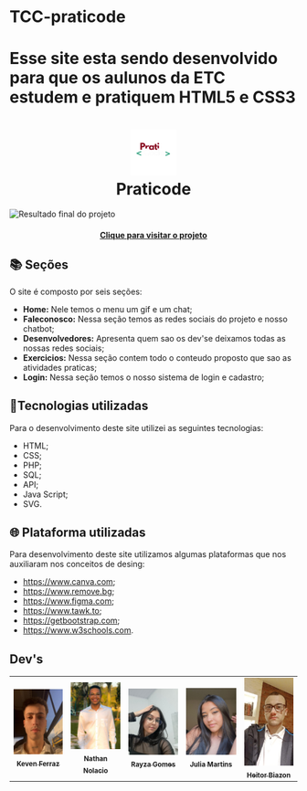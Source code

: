 # TCC-praticode

 # Esse site esta sendo desenvolvido para que os aulunos da ETC estudem e pratiquem HTML5 e CSS3 


<h1 align="center">
 <img src="view/_img/Logo-SemFundo.png" width="80px;" alt="Logo"/><br>Praticode
</h1>

![Resultado final do projeto](site.jpeg)

<h4 align="center"><a href="https://praticode.com">Clique para visitar o projeto</a></h4>

## 📚 Seções

O site é composto por seis seções:

- **Home:** Nele temos o menu um gif e um chat;
- **Faleconosco:** Nessa seção temos as redes sociais do projeto e nosso chatbot;
- **Desenvolvedores:** Apresenta quem sao os dev'se deixamos todas as nossas redes sociais;
- **Exercicios:** Nessa seção contem todo o conteudo proposto que sao as atividades praticas;
- **Login:** Nessa seção temos o nosso sistema de login e cadastro;

## 📂Tecnologias utilizadas

Para o desenvolvimento deste site utilizei as seguintes tecnologias:

- HTML;
- CSS;
- PHP;
- SQL;
- API;
- Java Script;
- SVG.

## 🌐 Plataforma utilizadas
Para desenvolvimento deste site utilizamos algumas plataformas que nos auxiliaram nos conceitos de desing:

- https://www.canva.com;
- https://www.remove.bg;
- https://www.figma.com;
- https://www.tawk.to;
- https://getbootstrap.com;
- https://www.w3schools.com.
  
<h2>Dev's</h2>

<table>
  <tr>
    <td align="center">
      <a href="https://github.com/Kevenferraz39">
          <img src="view/_img/eu.jpeg" width="100px;" alt="Foto do Keven Ferraz"/><br>
        <sub>
          <b>Keven Ferraz</b>
        </sub>
      </a>
    </td>
    <td align="center">
      <a href="https://github.com/nathannolacio">
          <img src="view/_img/nathan.jpeg" width="100px;" alt="Foto do Nathan "/><br>
        <sub>
          <b>Nathan Nolacio</b>
        </sub>
      </a>
    </td>
    <td align="center">
      <a href="https://github.com/RayzaDSbr">
          <img src="view/_img/Rayza.jpeg" width="100px;" alt="Foto do Rayza"/><br>
        <sub>
          <b>Rayza Gomes</b>
        </sub>
      </a>
    </td>
    <td align="center">
      <a href="https://github.com/.....">
          <img src="view/_img/julia.jpeg" width="100px;" alt="Foto do Julia"/><br>
        <sub>
          <b>Julia Martins</b>
        </sub>
      </a>
    </td>
    <td align="center">
      <a href="https://github.com/HeitorBiazon">
          <img src="view/_img/heitor.jpeg" width="100px;" alt="Foto do Heitor"/><br>
        <sub>
          <b>Heitor Biazon</b>
        </sub>
      </a>
    </td>
  </tr>
</table>

